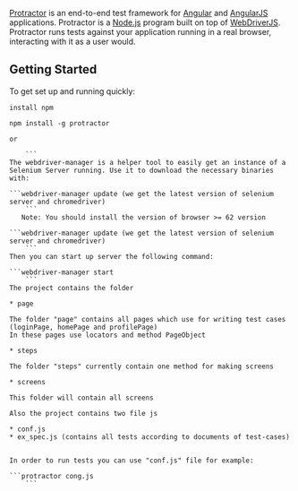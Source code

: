 [Protractor](http://angular.github.io/protractor) is an end-to-end test framework for [Angular](http://angular.io/) and [AngularJS](http://angularjs.org) applications. Protractor is a [Node.js](http://nodejs.org/) program built on top of [WebDriverJS](https://github.com/SeleniumHQ/selenium/wiki/WebDriverJs). Protractor runs tests against your application running in a real browser, interacting with it as a user would.

Getting Started
---------------

To get set up and running quickly:

```
install npm

```

```
npm install -g protractor

```

    or
```npm install protractor@latest --save (for the latest version)
    ```
The webdriver-manager is a helper tool to easily get an instance of a Selenium Server running. Use it to download the necessary binaries with:

```webdriver-manager update (we get the latest version of selenium server and chromedriver)
    ```
   Note: You should install the version of browser >= 62 version

```webdriver-manager update (we get the latest version of selenium server and chromedriver)
    ```
Then you can start up server the following command:

```webdriver-manager start
    ```
The project contains the folder

* page

The folder "page" contains all pages which use for writing test cases (loginPage, homePage and profilePage)
In these pages use locators and method PageObject

* steps

The folder "steps" currently contain one method for making screens

* screens

This folder will contain all screens

Also the project contains two file js

* conf.js
* ex_spec.js (contains all tests according to documents of test-cases)


In order to run tests you can use "conf.js" file for example:

```protractor cong.js
    ```
